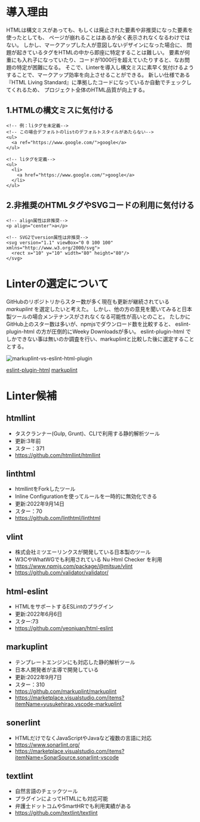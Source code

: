 # 導入理由
HTMLは構文ミスがあっても、もしくは廃止された要素や非推奨になった要素を使ったとしても、
ページが崩れることはあるが全く表示されなくなるわけではない。
しかし、マークアップした人が意図しないデザインになった場合に、
問題が起きているタグをHTMLの中から即座に特定することは難しい。
要素が何重にも入れ子になっていたり、コードが1000行を超えていたりすると、なお問題の特定が困難になる。
そこで、Linterを導入し構文ミスに素早く気付けるようすることで、マークアップ効率を向上させることができる。
新しい仕様である『HTML Living Standard』に準拠したコードになっているか自動でチェックしてくれるため、
プロジェクト全体のHTML品質が向上する。

## 1.HTMLの構文ミスに気付ける
```
<!-- 例：liタグを未定義-->
<!-- この場合デフォルトのlistのデフォルトスタイルがあたらない-->
<ul>
  <a ref="https://www.google.com/">google</a>
</ul>

<!-- liタグを定義-->
<ul>
  <li>
    <a href="https://www.google.com/">google</a>
  </li>
</ul>
```

## 2.非推奨のHTMLタグやSVGコードの利用に気付ける
```
<!-- align属性は非推奨-->
<p align="center">a</p>
```

```
<!-- SVG2でversion属性は非推奨-->
<svg version="1.1" viewBox="0 0 100 100" xmlns="http://www.w3.org/2000/svg">
  <rect x="10" y="10" width="80" height="80"/>
</svg>
```

# Linterの選定について
GitHubのリポジトリからスター数が多く現在も更新が継続されている *markuplint* を選定したいと考えた。
しかし、他の方の意見を聞いてみると日本製ツールの場合メンテナンスがされなくなる可能性が高いとのこと。
たしかにGitHub上のスター数は多いが、npmjsでダウンロード数を比較すると、
eslint-plugin-html の方が圧倒的にWeeky Downloadsが多い。
eslint-plugin-html でしかできない事は無いのか調査を行い、markuplintと比較した後に選定することとする。

![markuplint-vs-eslint-html-plugin](https://user-images.githubusercontent.com/36416614/193305737-1056d81d-016a-4630-a02f-68366f05a711.png)

[eslint-plugin-html](https://www.npmjs.com/package/eslint-plugin-html)
[markuplint](https://www.npmjs.com/package/markuplint)



# Linter候補
## htmllint
- タスクランナー(Gulp, Grunt)、CLIで利用する静的解析ツール
- 更新:3年前
- スター：371
- https://github.com/htmllint/htmllint

## linthtml
- htmllintをForkしたツール
- Inline Configurationを使ってルールを一時的に無効化できる
- 更新:2022年9月14日
- スター：70
- https://github.com/linthtml/linthtml

## vlint
- 株式会社ミツエーリンクスが開発している日本製のツール
- W3CやWhatWGでも利用されている Nu Html Checker を利用
- https://www.npmjs.com/package/@mitsue/vlint
- https://github.com/validator/validator/

## html-eslint
- HTMLをサポートするESLintのプラグイン
- 更新:2022年6月6日
- スター:73
- https://github.com/yeonjuan/html-eslint

## markuplint
- テンプレートエンジンにも対応した静的解析ツール
- 日本人開発者が主導で開発している
- 更新:2022年9月7日
- スター：310
- https://github.com/markuplint/markuplint
- https://marketplace.visualstudio.com/items?itemName=yusukehirao.vscode-markuplint

## sonerlint
- HTMLだけでなくJavaScriptやJavaなど複数の言語に対応
- https://www.sonarlint.org/
- https://marketplace.visualstudio.com/items?itemName=SonarSource.sonarlint-vscode

## textlint
- 自然言語のチェックツール
- プラグインによってHTMLにも対応可能
- 弁護士ドットコムやSmartHRでも利用実績がある
- https://github.com/textlint/textlint
